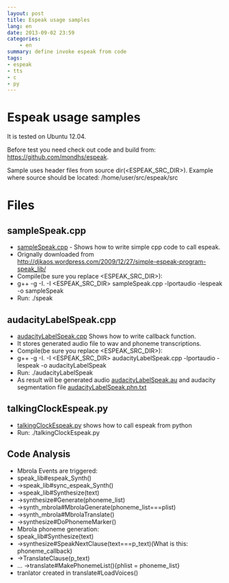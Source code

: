 ```yaml
---
layout: post
title: Espeak usage samples
lang: en
date: 2013-09-02 23:59
categories:
    - en
summary: define invoke espeak from code
tags:
- espeak
- tts
- c
- py
---
```




# Espeak usage samples 

It is tested on Ubuntu 12.04.

Before test you need check out code and build from: <a href="https://github.com/mondhs/espeak.">https://github.com/mondhs/espeak</a>.

Sample uses header files from source dir(<ESPEAK_SRC_DIR>). Example where source should be located: /home/user/src/espeak/src


# Files

## sampleSpeak.cpp
* <a href="https://github.com/mondhs/espeak-sample/blob/master/sampleSpeak.cpp">sampleSpeak.cpp</a> - Shows how to write simple cpp code to call espeak.
* Orignally downloaded from <a href="http://djkaos.wordpress.com/2009/12/27/simple-espeak-program-speak_lib/">http://djkaos.wordpress.com/2009/12/27/simple-espeak-program-speak_lib/</a>
* Compile(be sure you replace  <ESPEAK_SRC_DIR>): 
 * g++ -g -I.  -I <ESPEAK_SRC_DIR> sampleSpeak.cpp -lportaudio -lespeak -o sampleSpeak
* Run: ./speak

## audacityLabelSpeak.cpp
* <a href="https://github.com/mondhs/espeak-sample/blob/master/audacityLabelSpeak.cpp">audacityLabelSpeak.cpp</a> Shows how to write callback function.
* It stores generated audio file to wav and phoneme transcriptions. 
* Compile(be sure you replace  <ESPEAK_SRC_DIR>): 
 * g++ -g -I. -I <ESPEAK_SRC_DIR> audacityLabelSpeak.cpp -lportaudio -lespeak -o audacityLabelSpeak
* Run: ./audacityLabelSpeak
* As result will be generated audio <a href="https://github.com/mondhs/espeak-sample/blob/master/output/audacityLabelSpeak.au">audacityLabelSpeak.au</a> and audacity segmentation file <a href="https://github.com/mondhs/espeak-sample/blob/master/output/audacityLabelSpeak.phn.txt">audacityLabelSpeak.phn.txt</a>

 
## talkingClockEspeak.py

* <a href="https://github.com/mondhs/espeak-sample/blob/master/talkingClockEspeak.py">talkingClockEspeak.py</a> shows how to call espeak from python
* Run: ./talkingClockEspeak.py

## Code Analysis

* Mbrola Events are triggered: 
 * speak_lib#espeak_Synth()
 * ->speak_lib#sync_espeak_Synth()
 * ->speak_lib#Synthesize(text)
 * ->synthesize#Generate(phoneme_list)
 * ->synth_mbrola#MbrolaGenerate(phoneme_list===plist)
 * ->synth_mbrola#MbrolaTranslate()
 * ->synthesize#DoPhonemeMarker()
* Mbrola phoneme generation:
 * speak_lib#Synthesize(text)
 * ->synthesize#SpeakNextClause(text===p_text)(What is this: phoneme_callback)
 * ->TranslateClause(p_text)
 * ... ->translate#MakePhonemeList(){phlist = phoneme_list}
* tranlator created in translate#LoadVoices()

